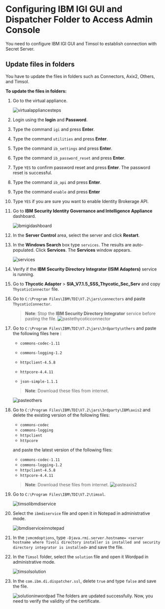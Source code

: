 [title]: # (Configuring IBM IGI GUI and Dispatcher Folder)
[tags]: # (introduction)
[priority]: # (101)
# Configuring IBM IGI GUI and Dispatcher Folder to Access Admin Console

You need to configure IBM IGI GUI and Timsol to establish connection with Secret Server.

## Update files in folders

You have to update the files in folders such as Connectors, Axix2, Others, and Timsol.

__To update the files in folders:__

1. Go to the virtual appliance.

   ![virtualappliancesteps](images/virtualappliancesteps.png)
1. Login using the __login__ and __Password__.
1. Type the command `igi` and press __Enter__.
1. Type the command `utilities` and press __Enter__.
1. Type the command `ib_settings` and press __Enter__.
1. Type the command `ib_password_reset` and press __Enter__.
1. Type `YES` to confirm password reset and press __Enter__. The password reset is successful.
1. Type the command `ib_api` and press __Enter__.
1. Type the command `enable` and press __Enter__
1. Type `YES` if you are sure you want to enable Identity Brokerage API.
1. Go to __IBM Security Identity Governance and Intelligence Appliance__ dashboard.

   ![ibmigidashboard](images/ibmigidashboard.png)
1. In the __Server Control__ area, select the server and click __Restart__.
1. In the __Windows Search__ box type `services`. The results are auto-populated. Click __Services__. The __Services__ window appears.

   ![services](images/services.png)
1. Verify if the __IBM Security Directory Integrator (ISIM Adapters)__ service is running.
1. Go to __Thycotic Adapter__ > __SIA_V7.1.5_SSS_Thycotic_Sec_Serv__ and copy `ThycoticConnector` file.
1. Go to `C:\Program Files\IBM\TDI\V7.2\jars\connectors` and paste `ThycoticConnector`.

   > __Note__: Stop the __IBM Security Directory Integrator__ service before pasting the file.
   ![pastethycoticconnector](images/pastethycoticconnector.png)
1. Go to `C:\Program Files\IBM\TDI\V7.2\jars\3rdparty\others` and paste the following files here :
     * `commons-codec-1.11`

     * `commons-logging-1.2`

     * `httpclient-4.5.8`

     * `httpcore-4.4.11`

     * `json-simple-1.1.1`

   > __Note__: Download these files from internet.

   ![pasteothers](images/pasteothers.png)
1. Go to `C:\Program Files\IBM\TDI\V7.2\jars\3rdparty\IBM\axis2` and delete the existing version of the following files: 
   * `commons-codec`
   * `commons-logging`
   * `httpclient`
   * `httpcore`

   and  paste the latest version of the following files:

   * `commons-codec-1.11`
   * `commons-logging-1.2`
   * `httpclient-4.5.8`
   * `httpcore-4.4.11`

   > __Note__: Download these files from internet.
   ![pasteaxis2](images/pasteaxis2.png)
1. Go to `C:\Program Files\IBM\TDI\V7.2\timsol`.

   ![timsolibmdiservice](images/timsolibmdiservice.png)
1. Select the `ibmdiservice` file and open it in Notepad in administrative mode.

   ![ibmdiserviceinnotepad](images/ibmdiserviceinnotepad.png)
1. In the `jvmcmdoptions`, type `-Djava.rmi.server.hostname= <server hostname where Tivoli directory installer is installed and security directory integrator is installed>` and save the file.
1. In the `Timsol` folder, select the `solution` file and open it Wordpad in administrative mode.

   ![timsolsolution](images/timsolsolution.png)
1. In the `com.ibm.di.dispatcher.ssl`, delete `true` and type `false` and save the file.

   ![solutioninwordpad](images/solutioninwordpad.png)
The folders are updated successfully. Now, you need to verify the validity of the certificate.
